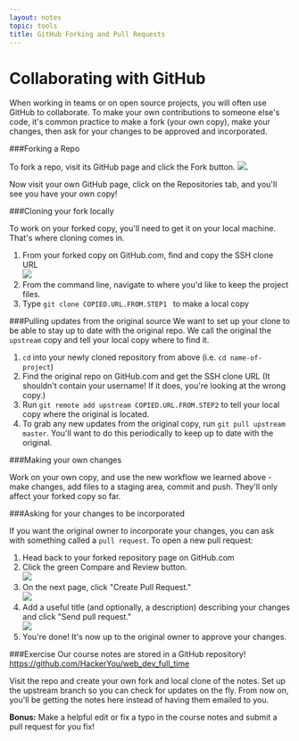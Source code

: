 ```yaml
---
layout: notes
topic: tools
title: GitHub Forking and Pull Requests
---
```


# Collaborating with GitHub

When working in teams or on open source projects, you will often use GitHub to collaborate. To make your own contributions to someone else's code, it's common practice to make a fork (your own copy), make your changes, then ask for your changes to be approved and incorporated.

###Forking a Repo

To fork a repo, visit its GitHub page and click the Fork button.
![](http://f.cl.ly/items/0d2K0n2l1M131S170j3v/Bootcamp-Fork.png).

Now visit your own GitHub page, click on the Repositories tab, and you'll see you have your own copy! 

###Cloning your fork locally

To work on your forked copy, you'll need to get it on your local machine.  That's where cloning comes in.

1. From your forked copy on GitHub.com, find and copy the SSH clone URL  
![](http://f.cl.ly/items/3s1A0d0s0u2R3r3o0G2R/Screen%20Shot%202014-02-06%20at%202.44.44%20PM.png)
2. From the command line, navigate to where you'd like to keep the project files.
3. Type `git clone COPIED.URL.FROM.STEP1 ` to make a local copy

###Pulling updates from the original source
We want to set up your clone to be able to stay up to date with the original repo. We call the original the `upstream` copy and tell your local copy where to find it.

1. `cd` into your newly cloned repository from above (i.e. `cd name-of-project`)
2. Find the original repo on GitHub.com and get the SSH clone URL (It shouldn't contain your username! If it does, you're looking at the wrong copy.)
3. Run `git remote add upstream COPIED.URL.FROM.STEP2` to tell your local copy where the original is located.
4. To grab any new updates from the original copy, run `git pull upstream master`. You'll want to do this periodically to keep up to date with the original.

###Making your own changes

Work on your own copy, and use the new workflow we learned above - make changes, add files to a staging area, commit and push. They'll only affect your forked copy so far.

###Asking for your changes to be incorporated

If you want the original owner to incorporate your changes, you can 
ask with something called a `pull request`. To open a new pull request:

1. Head back to your forked repository page on GitHub.com
2. Click the green Compare and Review button.  
![](http://f.cl.ly/items/0N203l3v3O0f1v47051c/Screen%20Shot%202014-02-07%20at%2010.16.33%20AM.png)
3. On the next page, click "Create Pull Request."  
![](http://f.cl.ly/items/462Q1S101A2h2I2B2C3j/Screen%20Shot%202014-02-07%20at%2010.18.43%20AM.png)
4. Add a useful title (and optionally, a description) describing your changes and click "Send pull request."  
![](http://f.cl.ly/items/2m3F442l1r371O1q0s47/Screen%20Shot%202014-02-07%20at%2010.35.30%20AM.png)
6. You're done! It's now up to the original owner to approve your changes. 

###Exercise
Our course notes are stored in a GitHub repository! https://github.com/HackerYou/web_dev_full_time 

Visit the repo and create your own fork and local clone of the notes.  Set up the upstream branch so you can check for updates on the fly. From now on, you'll be getting the notes here instead of having them emailed to you.

**Bonus:** Make a helpful edit or fix a typo in the course notes and submit a pull request for you fix!
